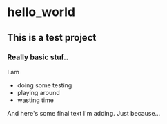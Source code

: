 # hello_world

## This is a test project

### Really basic stuf..

I am
* doing some testing
* playing around
* wasting time

And here's some final text I'm adding. Just because...
